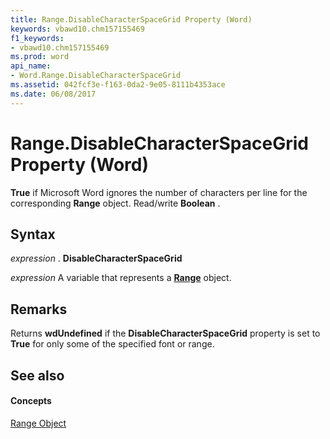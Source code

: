 ```yaml
---
title: Range.DisableCharacterSpaceGrid Property (Word)
keywords: vbawd10.chm157155469
f1_keywords:
- vbawd10.chm157155469
ms.prod: word
api_name:
- Word.Range.DisableCharacterSpaceGrid
ms.assetid: 042fcf3e-f163-0da2-9e05-8111b4353ace
ms.date: 06/08/2017
---
```



# Range.DisableCharacterSpaceGrid Property (Word)

 **True** if Microsoft Word ignores the number of characters per line for the corresponding **Range** object. Read/write **Boolean** .


## Syntax

 _expression_ . **DisableCharacterSpaceGrid**

 _expression_ A variable that represents a **[Range](range-object-word.md)** object.


## Remarks

Returns **wdUndefined** if the **DisableCharacterSpaceGrid** property is set to **True** for only some of the specified font or range.


## See also


#### Concepts


[Range Object](range-object-word.md)

